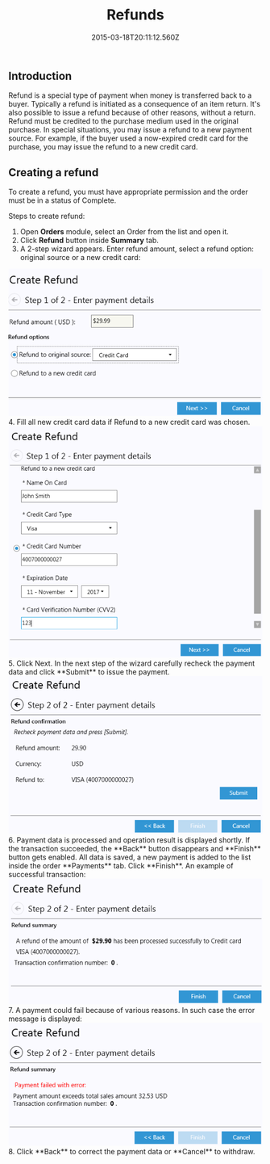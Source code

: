 ﻿---
title: Refunds
description: Refunds
layout: docs
date: 2015-03-18T20:11:12.560Z
priority: 3
---
## Introduction

Refund is a special type of payment when money is transferred back to a buyer. Typically a refund is initiated as a consequence of an item return. It's also possible to issue a refund because of other reasons, without a return. Refund must be credited to the purchase medium used in the original purchase. In special situations, you may issue a refund to a new payment source. For example, if the buyer used a now-expired credit card for the purchase, you may issue the refund to a new credit card.

## Creating a refund

To create a refund, you must have appropriate permission and the order must be in a status of Complete.

Steps to create refund:

1. Open **Orders** module, select an Order from the list and open it.
2. Click **Refund** button inside **Summary** tab. 
3. A 2-step wizard appears. Enter refund amount, select a refund option: original source or a new credit card:
  <img src="../../../../assets/images/docs/Capture--.PNG" />
4. Fill all new credit card data if Refund to a new credit card was chosen.
  <img src="../../../../assets/images/docs/Capture3.PNG" />
5. Click Next. In the next step of the wizard carefully recheck the payment data and click **Submit** to issue the payment.
  <img src="../../../../assets/images/docs/Capture2.PNG" />
6. Payment data is processed and operation result is displayed shortly. If the transaction succeeded, the **Back** button disappears and **Finish** button gets enabled. All data is saved, a new payment is added to the list inside the order **Payments** tab. Click **Finish**. An example of successful transaction:
  <img src="../../../../assets/images/docs/Capture4.PNG" />
7. A payment could fail because of various reasons. In such case the error message is displayed:
  <img src="../../../../assets/images/docs/Capture5.PNG" />
8. Click **Back** to correct the payment data or **Cancel** to withdraw.
